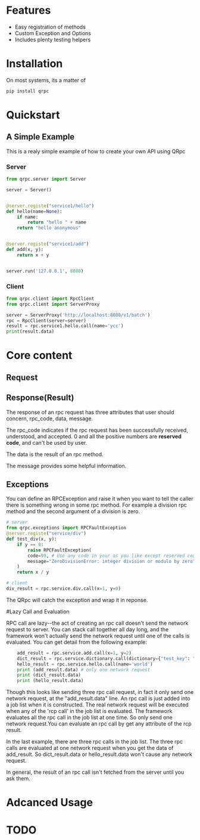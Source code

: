 # Features
* Easy registration of methods
* Custom Exception and Options
* Includes plenty testing helpers

# Installation
On most systems, its a matter of
```bash
pip install qrpc
```

# Quickstart
## A Simple Example
This is a realy simple example of how to create your own API using QRpc

### Server

```python
from qrpc.server import Server

server = Server()


@server.registe("service1/hello")
def hello(name=None):
    if name:
        return "hello " + name
    return "hello anonymous"


@server.registe("service1/add")
def add(x, y):
    return x + y


server.run('127.0.0.1', 8080)
```


### Client

```python
from qrpc.client import RpcClient
from qrpc.client import ServerProxy

server = ServerProxy('http://localhost:8080/v1/batch')
rpc = RpcClient(server=server)
result = rpc.service1.hello.call(name='ycc')
print(result.data)

```
# Core content
## Request


## Response(Result)
The response of an rpc request has three attributes that user should concern, rpc_code, data, message.

The rpc_code indicates if the rpc request has been successfully received, understood, and accepted. 0 and all the positive numbers are **reserved code**, and can't be used by user.

The data is the result of an rpc method.

The message provides some helpful information.


## Exceptions
You can define an RPCException and raise it when you want to tell the caller there is something wrong in some rpc method. For example a division rpc method and the second argument of a division is zero.

```python
# server
from qrpc.exceptions import RPCFaultException
@server.registe("service/div")
def test_div(x, y):
    if y == 0:
        raise RPCFaultException(
        code=99, # Use any code in your as you like except reserved code.
        message="ZeroDivisionError: integer division or modulo by zero"
    )
    return x / y

# client
div_result = rpc.service.div.call(x=1, y=0)
```

The QRpc will catch the exception and wrap it in reponse.




#Lazy Call and Evaluation

RPC call are lazy--the act of creating an rpc call doesn't send the network request to server. You can stack call together all day long, and the framework won't actually send the network request until one of the calls is evaluated. You can get detail from the following example:

```python
    add_result = rpc.service.add.call(x=1, y=2)
    dict_result = rpc.service.dictionary.call(dictionary={"test_key": "test_value"})
    hello_result = rpc.service.hello.call(name='world')
    print (add_result.data) # only one network request
    print (dict_result.data)
    print (hello_result.data)
```

Though this looks like sending three rpc call request, in fact it only send one network request, at the "add_result.data" line. An rpc call is just added into a job list when it is constructed. The real network request will be executed when any of the 'rcp call' in the job list is evaluated. The framework evaluates all the rpc call in the job list at one time. So only send one network request.You can evaluate an rpc call by get any attribute of the rcp result.

In the last example, there are three rpc calls in the job list. The three rpc calls are evaluated at one network request when you get the data of add_result.
So dict_result.data or hello_result.data won't cause any network request.

In general, the result of an rpc call isn't fetched from the server until you ask them.

# Adcanced Usage
# TODO